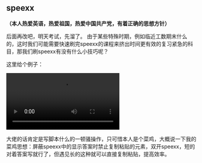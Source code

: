 ## speexx

**（本人热爱英语，热爱祖国，热爱中国共产党，有着正确的思想方针）**

后面再改吧，明天考试，先溜了。
由于某些特殊时期，例如临近工数期末什么的，这时我们可能需要快速刷完speexx的课程来挤出时间更有效的复习紧急的科目，那我们刷speexx有没有什么小技巧呢？

这里给个例子：

<video src="视频/speexx.mp4"></video>

大佬的话肯定是写脚本什么的一顿骚操作，只可惜本人是个菜鸡，大概说一下我的菜鸡思想：屏蔽speexx中的显示答案时禁止复制粘贴的元素，双开speexx，短的对着答案写就行了，但遇见长的这种就可以直接复制粘贴，提高效率。
